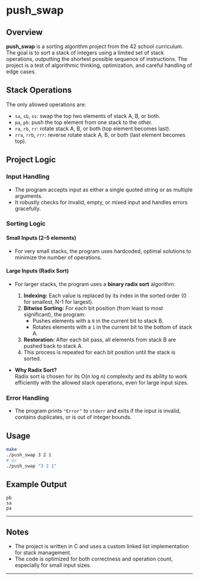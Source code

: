 # push_swap

## Overview

**push_swap** is a sorting algorithm project from the 42 school curriculum. The goal is to sort a stack of integers using a limited set of stack operations, outputting the shortest possible sequence of instructions. The project is a test of algorithmic thinking, optimization, and careful handling of edge cases.

## Stack Operations

The only allowed operations are:
- `sa`, `sb`, `ss`: swap the top two elements of stack A, B, or both.
- `pa`, `pb`: push the top element from one stack to the other.
- `ra`, `rb`, `rr`: rotate stack A, B, or both (top element becomes last).
- `rra`, `rrb`, `rrr`: reverse rotate stack A, B, or both (last element becomes top).

## Project Logic

### Input Handling

- The program accepts input as either a single quoted string or as multiple arguments.
- It robustly checks for invalid, empty, or mixed input and handles errors gracefully.

### Sorting Logic

#### Small Inputs (2–5 elements)
- For very small stacks, the program uses hardcoded, optimal solutions to minimize the number of operations.

#### Large Inputs (Radix Sort)
- For larger stacks, the program uses a **binary radix sort** algorithm:
  1. **Indexing:** Each value is replaced by its index in the sorted order (0 for smallest, N-1 for largest).
  2. **Bitwise Sorting:** For each bit position (from least to most significant), the program:
     - Pushes elements with a `0` in the current bit to stack B.
     - Rotates elements with a `1` in the current bit to the bottom of stack A.
  3. **Restoration:** After each bit pass, all elements from stack B are pushed back to stack A.
  4. This process is repeated for each bit position until the stack is sorted.

- **Why Radix Sort?**  
  Radix sort is chosen for its O(n log n) complexity and its ability to work efficiently with the allowed stack operations, even for large input sizes.

### Error Handling

- The program prints `"Error"` to `stderr` and exits if the input is invalid, contains duplicates, or is out of integer bounds.

## Usage

```sh
make
./push_swap 3 2 1
# or
./push_swap "3 2 1"
```

## Example Output

```
pb
sa
pa
```

---

## Notes

- The project is written in C and uses a custom linked list implementation for stack management.
- The code is optimized for both correctness and operation count, especially for small input sizes.

---

